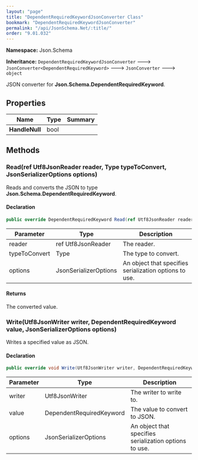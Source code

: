 ```yaml
---
layout: "page"
title: "DependentRequiredKeywordJsonConverter Class"
bookmark: "DependentRequiredKeywordJsonConverter"
permalink: "/api/JsonSchema.Net/:title/"
order: "9.01.032"
---
```

**Namespace:** Json.Schema

**Inheritance:**
`DependentRequiredKeywordJsonConverter`
 🡒 
`JsonConverter<DependentRequiredKeyword>`
 🡒 
`JsonConverter`
 🡒 
`object`

JSON converter for **Json.Schema.DependentRequiredKeyword**.

## Properties

| Name | Type | Summary |
|---|---|---|
| **HandleNull** | bool |  |

## Methods

### Read(ref Utf8JsonReader reader, Type typeToConvert, JsonSerializerOptions options)

Reads and converts the JSON to type **Json.Schema.DependentRequiredKeyword**.

#### Declaration

```c#
public override DependentRequiredKeyword Read(ref Utf8JsonReader reader, Type typeToConvert, JsonSerializerOptions options)
```

| Parameter | Type | Description |
|---|---|---|
| reader | ref Utf8JsonReader | The reader. |
| typeToConvert | Type | The type to convert. |
| options | JsonSerializerOptions | An object that specifies serialization options to use. |


#### Returns

The converted value.

### Write(Utf8JsonWriter writer, DependentRequiredKeyword value, JsonSerializerOptions options)

Writes a specified value as JSON.

#### Declaration

```c#
public override void Write(Utf8JsonWriter writer, DependentRequiredKeyword value, JsonSerializerOptions options)
```

| Parameter | Type | Description |
|---|---|---|
| writer | Utf8JsonWriter | The writer to write to. |
| value | DependentRequiredKeyword | The value to convert to JSON. |
| options | JsonSerializerOptions | An object that specifies serialization options to use. |



